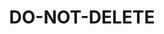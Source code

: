 ---
language: en
sku: DO-NOT-DELETE
stock: 9999
title: DO-NOT-DELETE
color: ""
sort: 9999
cover:
  image: ""
  title: ""
  text: ""
introduction:
  introLine: ""
  label: ""
  title: ""
  subtitle: ""
  text: ""
  image: ""
  video: ""
features:
  title: ""
  subtitle: ""
  text: ""
  image: ""
  video: ""
slider:
  - type: slide
    title: ""
    text: ""
highlights:
  - type: image
    image: ""
    video: ""
store:
  title: ""
  text: ""
  items:
    - title: ""
      subtitle: ""
      image: ""
      description: ""
description:
  title: ""
  subtitle: ""
  text: ""
  image: ""
---